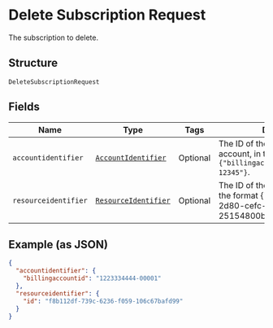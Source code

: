 
# Delete Subscription Request

The subscription to delete.

## Structure

`DeleteSubscriptionRequest`

## Fields

| Name | Type | Tags | Description |
|  --- | --- | --- | --- |
| `accountidentifier` | [`AccountIdentifier`](../../doc/models/account-identifier.md) | Optional | The ID of the authenticating billing account, in the format `{"billingaccountid":"1234567890-12345"}`. |
| `resourceidentifier` | [`ResourceIdentifier`](../../doc/models/resource-identifier.md) | Optional | The ID of the target to delete, in the format {"id": "dd1682d3-2d80-cefc-f3ee-25154800beff"}. |

## Example (as JSON)

```json
{
  "accountidentifier": {
    "billingaccountid": "1223334444-00001"
  },
  "resourceidentifier": {
    "id": "f8b112df-739c-6236-f059-106c67bafd99"
  }
}
```

